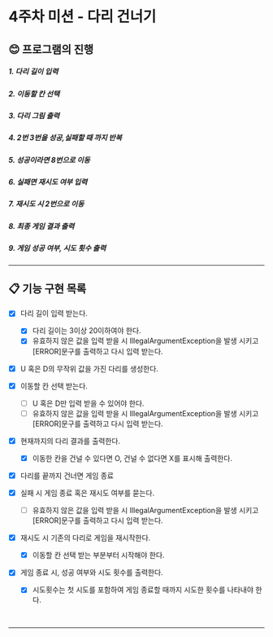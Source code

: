 # 4주차 미션 - 다리 건너기

## 😊 프로그램의 진행
##### 1. 다리 길이 입력
##### 2. 이동할 칸 선택
##### 3. 다리 그림 출력
##### 4. 2번 3번을 성공,실패할 때 까지 반복
##### 5. 성공이라면 8번으로 이동
##### 6. 실패면 재시도 여부 입력
##### 7. 재시도 시 2번으로 이동

##### 8. 최종 게임 결과 출력
##### 9. 게임 성공 여부, 시도 횟수 출력

---


## 📋 기능 구현 목록

- [x] 다리 길이 입력 받는다.
    - [X] 다리 길이는 3이상 20이하여야 한다.
    -  [X] 유효하지 않은 값을 입력 받을 시 IllegalArgumentException을 발생 시키고 [ERROR]문구를 출력하고 다시 입력 받는다.

- [x] U 혹은 D의 무작위 값을 가진 다리를 생성한다.

- [x] 이동할 칸 선택 받는다.
  - [ ] U 혹은 D만 입력 받을 수 있어야 한다.
  - [ ] 유효하지 않은 값을 입력 받을 시 IllegalArgumentException을 발생 시키고 [ERROR]문구를 출력하고 다시 입력 받는다.
- [x] 현재까지의 다리 결과를 출력한다.
  - [x] 이동한 칸을 건널 수 있다면 O, 건널 수 없다면 X를 표시해 출력한다.
- [X] 다리를 끝까지 건너면 게임 종료
- [X] 실패 시 게임 종료 혹은 재시도 여부를 묻는다.
  -  [ ] 유효하지 않은 값을 입력 받을 시 IllegalArgumentException을 발생 시키고 [ERROR]문구를 출력하고 다시 입력 받는다.
- [X] 재시도 시 기존의 다리로 게임을 재시작한다.
  - [X] 이동할 칸 선택 받는 부분부터 시작해야 한다.
- [X] 게임 종료 시, 성공 여부와 시도 횟수를 출력한다.
  - [X] 시도횟수는 첫 시도를 포함하여 게임 종료할 때까지 시도한 횟수를 나타내야 한다.

<br>



---